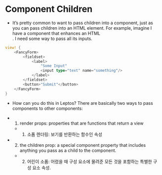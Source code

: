 # Component Children

- It’s pretty common to want to pass children into a component, just as you can pass children into an HTML element. For example, imagine I have a <FancyForm/> component that enhances an HTML <form>. I need some way to pass all its inputs.

```rs
view! {
    <FancyForm>
        <fieldset>
            <label>
                "Some Input"
                <input type="text" name="something"/>
            </label>
        </fieldset>
        <button>"Submit"</button>
    </FancyForm>
}
```

- How can you do this in Leptos? There are basically two ways to pass components to other components:

- 1. render props: properties that are functions that return a view
  - 1. 소품 렌더링: 보기를 반환하는 함수인 속성
- 2. the children prop: a special component property that includes anything you pass as a child to the component.
  - 2. 어린이 소품: 어렸을 때 구성 요소에 물려준 모든 것을 포함하는 특별한 구성 요소 속성.

  
